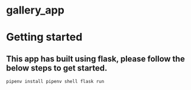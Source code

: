 # gallery_app

# Getting started

## This app has built using flask, please follow the below steps to get started.

`
pipenv install
pipenv shell
flask run
`
